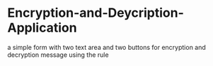 # Encryption-and-Deycription-Application
a simple form with two text area and two buttons for encryption and decryption message using the rule
